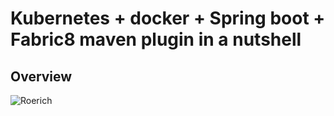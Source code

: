 
# Kubernetes + docker + Spring boot + Fabric8 maven plugin in a nutshell

## Overview
![](docs/img/BannerOfPiece.png?raw=true "Roerich")





